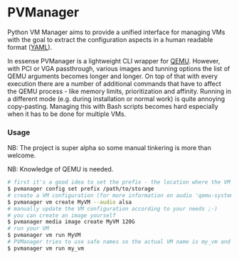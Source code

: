 # PVManager

Python VM Manager aims to provide a unified interface for managing VMs with the goal to extract the configuration aspects in a human readable format ([YAML](http://yaml.org/)).

In essense PVManager is a lightweight CLI wrapper for [QEMU](https://www.qemu.org/). However, with PCI or VGA passthrough, various images and tunning options the list of QEMU arguments becomes longer and longer. On top of that with every execution there are a number of additional commands that have to affect the QEMU process - like memory limits, prioritization and affinity. Running in a different mode (e.g. during installation or normal work) is quite annoying copy-pasting. Managing this with Bash scripts becomes hard especially when it has to be done for multiple VMs.

### Usage

NB: The project is super alpha so some manual tinkering is more than welcome.

NB: Knowledge of QEMU is needed.

```sh
# first it's a good idea to set the prefix - the location where the VM folder structure is created
$ pvmanager config set prefix /path/to/storage
# create a VM configuration (for more information on audio 'qemu-system-x86_64 -audio-help')
$ pvmanager vm create MyVM --audio alsa
# manually update the VM configuration according to your needs ;-)
# you can create an image yourself
$ pvmanager media image create MyVM 120G
# run your VM
$ pvmanager vm run MyVM
# PVManager tries to use safe names so the actual VM name is my_vm and can be used as well
$ pvmanager vm run my_vm
```
